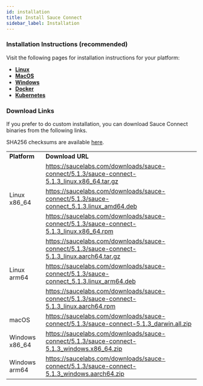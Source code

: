 ```yaml
---
id: installation
title: Install Sauce Connect
sidebar_label: Installation
---
```


### Installation Instructions (recommended)

Visit the following pages for installation instructions for your platform:
- **[Linux](/secure-connections/sauce-connect-5/installation/linux)**
- **[MacOS](/secure-connections/sauce-connect-5/installation/macos)**
- **[Windows](/secure-connections/sauce-connect-5/installation/windows)**
- **[Docker](/secure-connections/sauce-connect-5/installation/docker)**
- **[Kubernetes](/secure-connections/sauce-connect-5/installation/kubernetes)**

### Download Links

If you prefer to do custom installation, you can download Sauce Connect binaries from the following links.

SHA256 checksums are available [here](https://saucelabs.com/downloads/sauce-connect/5.1.3/checksums).

<table>
  <tr>
    <td><strong>Platform</strong></td>
    <td><strong>Download URL</strong></td>
  </tr>
  <tr>
    <td rowspan="3">Linux x86_64</td>
    <td>
      <a href="https://saucelabs.com/downloads/sauce-connect/5.1.3/sauce-connect-5.1.3_linux.x86_64.tar.gz">https://saucelabs.com/downloads/sauce-connect/5.1.3/sauce-connect-5.1.3_linux.x86_64.tar.gz</a>
    </td>
  </tr>
  <tr>
    <td>
      <a href="https://saucelabs.com/downloads/sauce-connect/5.1.3/sauce-connect_5.1.3.linux_amd64.deb">https://saucelabs.com/downloads/sauce-connect/5.1.3/sauce-connect_5.1.3.linux_amd64.deb</a>
    </td>
  </tr>
  <tr>
    <td>
      <a href="https://saucelabs.com/downloads/sauce-connect/5.1.3/sauce-connect-5.1.3_linux.x86_64.rpm">https://saucelabs.com/downloads/sauce-connect/5.1.3/sauce-connect-5.1.3_linux.x86_64.rpm</a>
    </td>
  </tr>
  <tr>
    <td rowspan="3">Linux arm64</td>
    <td>
      <a href="https://saucelabs.com/downloads/sauce-connect/5.1.3/sauce-connect-5.1.3_linux.aarch64.tar.gz">https://saucelabs.com/downloads/sauce-connect/5.1.3/sauce-connect-5.1.3_linux.aarch64.tar.gz</a>
    </td>
  </tr>
  <tr>
    <td>
      <a href="https://saucelabs.com/downloads/sauce-connect/5.1.3/sauce-connect_5.1.3.linux_arm64.deb">https://saucelabs.com/downloads/sauce-connect/5.1.3/sauce-connect_5.1.3.linux_arm64.deb</a>
    </td>
  </tr>
  <tr>
    <td>
      <a href="https://saucelabs.com/downloads/sauce-connect/5.1.3/sauce-connect-5.1.3_linux.aarch64.rpm">https://saucelabs.com/downloads/sauce-connect/5.1.3/sauce-connect-5.1.3_linux.aarch64.rpm</a>
    </td>
  </tr>
  <tr>
    <td>macOS</td>
    <td>
      <a href="https://saucelabs.com/downloads/sauce-connect/5.1.3/sauce-connect-5.1.3_darwin.all.zip">https://saucelabs.com/downloads/sauce-connect/5.1.3/sauce-connect-5.1.3_darwin.all.zip</a>
    </td>
  </tr>
  <tr>
    <td>Windows x86_64</td>
    <td>
      <a href="https://saucelabs.com/downloads/sauce-connect/5.1.3/sauce-connect-5.1.3_windows.x86_64.zip">https://saucelabs.com/downloads/sauce-connect/5.1.3/sauce-connect-5.1.3_windows.x86_64.zip</a>
    </td>
  </tr>
  <tr>
    <td>Windows arm64</td>
    <td>
      <a href="https://saucelabs.com/downloads/sauce-connect/5.1.3/sauce-connect-5.1.3_windows.aarch64.zip">https://saucelabs.com/downloads/sauce-connect/5.1.3/sauce-connect-5.1.3_windows.aarch64.zip</a>
    </td>
  </tr>
</table>
